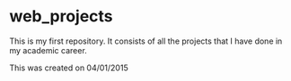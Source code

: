 # web_projects
This is my first repository. It consists of all the projects that I have done in my academic career.

This was created on 04/01/2015
